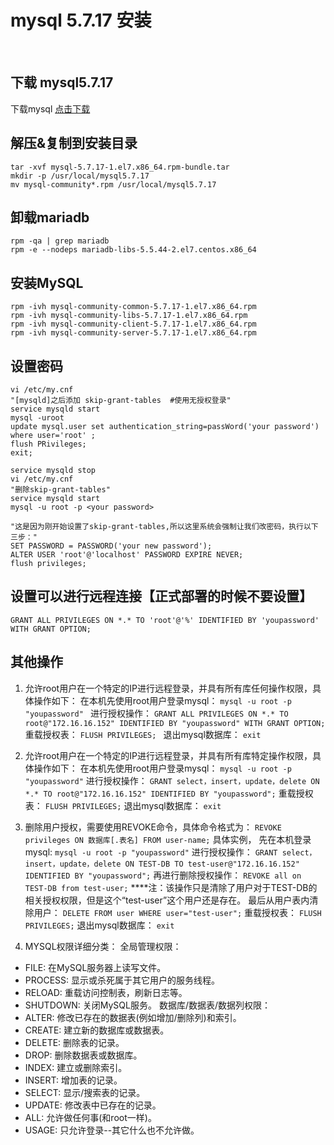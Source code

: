 # mysql 5.7.17 安装
<br>

## 下载 mysql5.7.17
下载mysql
[点击下载](https://cdn.mysql.com//Downloads/MySQL-5.7/mysql-5.7.17-1.el7.x86_64.rpm-bundle.tar)

## 解压&复制到安装目录

```
tar -xvf mysql-5.7.17-1.el7.x86_64.rpm-bundle.tar
mkdir -p /usr/local/mysql5.7.17
mv mysql-community*.rpm /usr/local/mysql5.7.17
```

## 卸载mariadb

```
rpm -qa | grep mariadb
rpm -e --nodeps mariadb-libs-5.5.44-2.el7.centos.x86_64
```

## 安装MySQL

```
rpm -ivh mysql-community-common-5.7.17-1.el7.x86_64.rpm  
rpm -ivh mysql-community-libs-5.7.17-1.el7.x86_64.rpm  
rpm -ivh mysql-community-client-5.7.17-1.el7.x86_64.rpm  
rpm -ivh mysql-community-server-5.7.17-1.el7.x86_64.rpm
```

## 设置密码

```
vi /etc/my.cnf
"[mysqld]之后添加 skip-grant-tables  #使用无授权登录"
service mysqld start
mysql -uroot
update mysql.user set authentication_string=passWord('your password') where user='root' ;
flush PRivileges;
exit;

service mysqld stop
vi /etc/my.cnf
"删除skip-grant-tables"
service mysqld start
mysql -u root -p <your password>

"这是因为刚开始设置了skip-grant-tables,所以这里系统会强制让我们改密码，执行以下三步："
SET PASSWORD = PASSWORD('your new password');
ALTER USER 'root'@'localhost' PASSWORD EXPIRE NEVER;
flush privileges;
```

## 设置可以进行远程连接【正式部署的时候不要设置】

```
GRANT ALL PRIVILEGES ON *.* TO 'root'@'%' IDENTIFIED BY 'youpassword' WITH GRANT OPTION;
```

## 其他操作

1. 允许root用户在一个特定的IP进行远程登录，并具有所有库任何操作权限，具体操作如下：
在本机先使用root用户登录mysql： ```mysql -u root -p "youpassword" ```
进行授权操作： ```GRANT ALL PRIVILEGES ON *.* TO root@"172.16.16.152" IDENTIFIED BY "youpassword" WITH GRANT OPTION; ```
重载授权表： ```FLUSH PRIVILEGES; ```
退出mysql数据库： ```exit```

2. 允许root用户在一个特定的IP进行远程登录，并具有所有库特定操作权限，具体操作如下：
在本机先使用root用户登录mysql： ```mysql -u root -p "youpassword"```
进行授权操作： ```GRANT select，insert，update，delete ON *.* TO root@"172.16.16.152" IDENTIFIED BY "youpassword";```
重载授权表： ```FLUSH PRIVILEGES;```
退出mysql数据库： ```exit```

3. 删除用户授权，需要使用REVOKE命令，具体命令格式为： ```REVOKE privileges ON 数据库[.表名] FROM user-name;``` 具体实例，
先在本机登录mysql: ```mysql -u root -p "youpassword"```
进行授权操作： ```GRANT select，insert，update，delete ON TEST-DB TO test-user@"172.16.16.152" IDENTIFIED BY "youpassword";```
再进行删除授权操作： ```REVOKE all on TEST-DB from test-user;```
****注：该操作只是清除了用户对于TEST-DB的相关授权权限，但是这个“test-user”这个用户还是存在。
最后从用户表内清除用户： ```DELETE FROM user WHERE user="test-user";```
重载授权表： ```FLUSH PRIVILEGES;```
退出mysql数据库： ```exit```

4. MYSQL权限详细分类： 全局管理权限：
  - FILE: 在MySQL服务器上读写文件。
  - PROCESS: 显示或杀死属于其它用户的服务线程。
  - RELOAD: 重载访问控制表，刷新日志等。
  - SHUTDOWN: 关闭MySQL服务。 数据库/数据表/数据列权限：
  - ALTER: 修改已存在的数据表(例如增加/删除列)和索引。
  - CREATE: 建立新的数据库或数据表。
  - DELETE: 删除表的记录。
  - DROP: 删除数据表或数据库。
  - INDEX: 建立或删除索引。
  - INSERT: 增加表的记录。
  - SELECT: 显示/搜索表的记录。
  - UPDATE: 修改表中已存在的记录。
  - ALL: 允许做任何事(和root一样)。
  - USAGE: 只允许登录--其它什么也不允许做。
